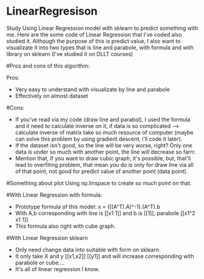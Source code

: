 # LinearRegresison
Study Using Linear Regression model with sklearn to predict something with me.
Here are the some code of Linear Regression that I've coded also studied it.
Although the purpose of this is predict value, I also want to visualizate it into two types that is line and parabole, with formula and with
library on sklearn (I've studied it on DLLT courses)

#Pros and cons of this algorithm:

Pros:

- Very easy to understand with visualizate by line and parabole
- Effectively on almost dataset

#Cons:

- If you've read via my code (draw line and parabol), I used the formula and it need to calculate inverse on it, if data is so complicated --> calculate inverse of matrix take so much resource of computer (maybe can solve this problem by using gradient descent, i'll code it later).
- If the dataset isn't good, so the line will be very worse, right? Only one data is under so much with another point, the line will decrease so farrr.
- Mention that, if you want to draw cubic graph, it's possible, but, that'll lead to overfiting problem, that mean you do is only for draw line via all of that point, not good for predict value of another point (data point).


#Something about plot
Using np.linspace to create so much point on that.

#With Linear Regression with formula:
- Prototype formula of this model: x = (((A^T).A)^-1).(A^T).b
- With A,b corresponding with line is [[x1 1]] and b is [[1]], parabole [[x1^2 x1 1]]
- This formula also right with cube graph.

#With Linear Regression sklearn
- Only need change data into suitable with form on sklearn.
- It only take X and y [[x1,x2]] [[y1]] and will increase corresponding with parabole or cube....
- It's all of linear regression I know.

